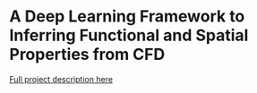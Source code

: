 # A Deep Learning Framework to Inferring Functional and Spatial Properties from CFD

[Full project description here](./A_Deep_Learning_Framework_to_Infer_Functional_and_Spatial_Properties_from_CFD___Executive_Summary.pdf)
